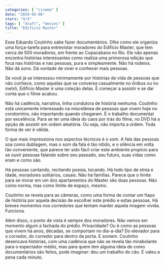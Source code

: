 ```yaml
---
categories: [ "cinema" ]
date: "2019-05-06"
stars: "4/5"
tags: [ "draft", "movies" ]
title: "Edifício Master"
---
```

Esse Eduardo Coutinho sabe fazer documentários. Olhe como ele organiza
uma força-tarefa para entrevistar moradores do Edifício Master, que tem
cerca de 500 moradores, em frente ao Copacabana no Rio. Ele não apenas
encontra histórias interessantes como realiza uma primorosa edição
que foca nas histórias e nas pessoas, pura e simplesmente. Não há
rodeios. Não dá sono. Dá vontade de viver e conhecer mais pessoas.

Se você já se interessou minimamente por histórias de vida de pessoas
que não conhece, como aquelas que se conversa casualmente no ônibus
ou no metrô, Edifício Master é uma coleção delas. É começar a
assistir e se dar conta que o filme acabou.

Não há cadência, narrativa, linha condutora de história
nenhuma. Coutinho está unicamente interessado na miscelânea de pessoas
que vivem hoje no condomínio, não importando quando chegaram. É o
trabalho documental por excelência. Para se ter uma ideia do caos por
trás do filme, no DVD há a opção de assistir em ordem aleatória. Ou
seja, não importa a ordem. Toda forma de ver é válida.

O que mais impressiona nos aspectos técnicos é o som. A fala das pessoas
soa como dublagem, mas o som da fala é tão nítido, e o silência em
volta tão conveniente, que parece ter sido fácil criar este ambiente
propício para se ouvir pessoas falando sobre seu passado, seu futuro,
suas vidas como eram e como são.

Há pessoas cantando, recitando poesia, tocando. Há todo tipo de etnia
e idade, moradores solitários, casais. Não há famílias. Parece
que o limite para se morar em um dos apartamentos do Master são duas
pessoas. Não como norma, mas como limite de espaço, mesmo.

Coutinho se revela para as câmeras, como uma forma de contar um fiapo
de história por aquela decisão de escolher este prédio e estas
pessoas. Há breves momentos nos corredores que tentam manter aquela
imagem vívida. Funciona.

Além disso, o ponto de vista é sempre dos moradores. Não vemos em
momento algum a fachada do prédio. Privacidade? Ou é como as pessoas
que vivem há anos, décadas, se comportam no dia-a-dia? Do elevador para
o corredor, do corredor para dentro da porta. E somem. Coutinho desencava
histórias, com uma cadência que não se revela tão mirabolante para o
espectador médio, mas para quem tem alguma ideia de como documentários
são feitos, pode imaginar: deu um trabalho do cão. E valeu a pena cada
minuto.
